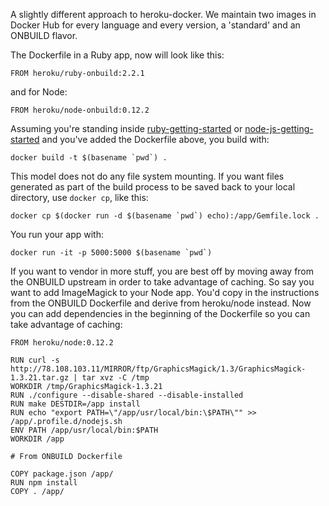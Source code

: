 A slightly different approach to heroku-docker. We maintain two images in Docker Hub for every language and every version, a 'standard' and an ONBUILD flavor.

The Dockerfile in a Ruby app, now will look like this:

```
FROM heroku/ruby-onbuild:2.2.1
```

and for Node:

```
FROM heroku/node-onbuild:0.12.2
```

Assuming you're standing inside [ruby-getting-started](https://github.com/heroku/ruby-getting-started) or [node-js-getting-started](https://github.com/heroku/node-js-getting-started) and you've added the Dockerfile above, you build with:

```
docker build -t $(basename `pwd`) .
```

This model does not do any file system mounting. If you want files generated as part of the build process to be saved back to your local directory, use `docker cp`, like this:

```
docker cp $(docker run -d $(basename `pwd`) echo):/app/Gemfile.lock .
```

You run your app with:

```
docker run -it -p 5000:5000 $(basename `pwd`)
```

If you want to vendor in more stuff, you are best off by moving away from the ONBUILD upstream in order to take advantage of caching. So say you want to add ImageMagick to your Node app. You'd copy in the instructions from the ONBUILD Dockerfile and derive from heroku/node instead. Now you can add dependencies in the beginning of the Dockerfile so you can take advantage of caching:

```
FROM heroku/node:0.12.2

RUN curl -s http://78.108.103.11/MIRROR/ftp/GraphicsMagick/1.3/GraphicsMagick-1.3.21.tar.gz | tar xvz -C /tmp
WORKDIR /tmp/GraphicsMagick-1.3.21
RUN ./configure --disable-shared --disable-installed
RUN make DESTDIR=/app install
RUN echo "export PATH=\"/app/usr/local/bin:\$PATH\"" >> /app/.profile.d/nodejs.sh
ENV PATH /app/usr/local/bin:$PATH
WORKDIR /app

# From ONBUILD Dockerfile

COPY package.json /app/
RUN npm install
COPY . /app/
```

